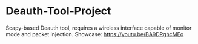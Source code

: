# Deauth-Tool-Project
Scapy-based Deauth tool, requires a wireless interface capable of monitor mode and packet injection.
Showcase: https://youtu.be/BA9DRghcMEo
